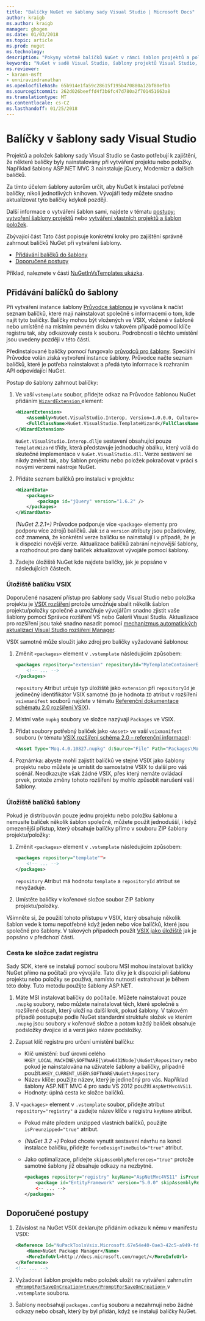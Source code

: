 ```yaml
---
title: "Balíčky NuGet ve šablony sady Visual Studio | Microsoft Docs"
author: kraigb
ms.author: kraigb
manager: ghogen
ms.date: 01/03/2018
ms.topic: article
ms.prod: nuget
ms.technology: 
description: "Pokyny včetně balíčků NuGet v rámci šablon projektů a položek v sadě Visual Studio."
keywords: "NuGet v sadě Visual Studio, šablony projektů Visual Studio, položka šablony sady Visual Studio, balíčky v projektu šablony, balíčky v šablonách položek"
ms.reviewer:
- karann-msft
- unniravindranathan
ms.openlocfilehash: 65b914e1fa59c28615f195b470880a12bf80efbb
ms.sourcegitcommit: 262d026beeffd4f3b6fc47d780a2f701451663a8
ms.translationtype: MT
ms.contentlocale: cs-CZ
ms.lasthandoff: 01/25/2018
---
```

# <a name="packages-in-visual-studio-templates"></a>Balíčky v šablony sady Visual Studio

Projektů a položek šablony sady Visual Studio se často potřebují k zajištění, že některé balíčky byly nainstalovány při vytváření projektu nebo položky. Například šablony ASP.NET MVC 3 nainstaluje jQuery, Modernizr a dalších balíčků.

Za tímto účelem šablony autorům určit, aby NuGet k instalaci potřebné balíčky, nikoli jednotlivých knihoven. Vývojáři tedy můžete snadno aktualizovat tyto balíčky kdykoli později.

Další informace o vytváření šablon sami, najdete v tématu [postupy: vytvoření šablony projektů](/visualstudio/ide/how-to-create-project-templates) nebo [vytváření vlastních projektů a šablon položek](/visualstudio/extensibility/creating-custom-project-and-item-templates).

Zbývající část Tato část popisuje konkrétní kroky pro zajištění správně zahrnout balíčků NuGet při vytváření šablony.

- [Přidávání balíčků do šablony](#adding-packages-to-a-template)
- [Doporučené postupy](#best-practices)

Příklad, naleznete v části [NuGetInVsTemplates ukázka](https://bitbucket.org/marcind/nugetinvstemplates).

## <a name="adding-packages-to-a-template"></a>Přidávání balíčků do šablony

Při vytváření instance šablony [Průvodce šablonou](/visualstudio/extensibility/how-to-use-wizards-with-project-templates) je vyvolána k načíst seznam balíčků, které mají nainstalovat společně s informacemi o tom, kde najít tyto balíčky. Balíčky mohou být vložených ve VSIX, vložené v šabloně nebo umístěné na místním pevném disku v takovém případě pomocí klíče registru tak, aby odkazovaly cesta k souboru. Podrobnosti o těchto umístění jsou uvedeny později v této části.

Předinstalované balíčky pomocí fungovalo [průvodců pro šablony](/visualstudio/extensibility/how-to-use-wizards-with-project-templates). Speciální Průvodce volán získá vytvoření instance šablony. Průvodce načte seznam balíčků, které je potřeba nainstalovat a předá tyto informace k rozhraním API odpovídající NuGet.

Postup do šablony zahrnout balíčky:

1. Ve vaší `vstemplate` soubor, přidejte odkaz na Průvodce šablonou NuGet přidáním [ `WizardExtension` ](/visualstudio/extensibility/wizardextension-element-visual-studio-templates) element:

    ```xml
    <WizardExtension>
        <Assembly>NuGet.VisualStudio.Interop, Version=1.0.0.0, Culture=neutral, PublicKeyToken=b03f5f7f11d50a3a</Assembly>
        <FullClassName>NuGet.VisualStudio.TemplateWizard</FullClassName>
    </WizardExtension>
    ```

    `NuGet.VisualStudio.Interop.dll`je sestavení obsahující pouze `TemplateWizard` třídy, která představuje jednoduchý obálku, který volá do skutečné implementace v `NuGet.VisualStudio.dll`. Verze sestavení se nikdy změnit tak, aby šablon projektu nebo položek pokračovat v práci s novými verzemi nástroje NuGet.

1. Přidáte seznam balíčků pro instalaci v projektu:

    ```xml
    <WizardData>
        <packages>
            <package id="jQuery" version="1.6.2" />
        </packages>
    </WizardData>
    ```

    *(NuGet 2.2.1+)*  Průvodce podporuje více `<package>` elementy pro podporu více zdrojů balíčků. Jak `id` a `version` atributy jsou požadovány, což znamená, že konkrétní verze balíčku se nainstalují i v případě, že je k dispozici novější verze. Aktualizace balíčků zabrání nejnovější šablony, a rozhodnout pro daný balíček aktualizovat vývojáře pomocí šablony.

1. Zadejte úložiště NuGet kde najdete balíčky, jak je popsáno v následujících částech.

### <a name="vsix-package-repository"></a>Úložiště balíčku VSIX

Doporučené nasazení přístup pro šablony sady Visual Studio nebo položka projektu je [VSIX rozšíření](/visualstudio/extensibility/shipping-visual-studio-extensions) protože umožňuje sbalit několik šablon projektu/položky společně a umožňuje vývojářům snadno zjistit vaše šablony pomocí Správce rozšíření VS nebo Galerii Visual Studia. Aktualizace pro rozšíření jsou také snadno nasadit pomocí [mechanizmus automatických aktualizací Visual Studio rozšíření Manager](/visualstudio/extensibility/how-to-update-a-visual-studio-extension).

VSIX samotné může sloužit jako zdroj pro balíčky vyžadované šablonou:

1. Změnit `<packages>` element v `.vstemplate` následujícím způsobem:

    ```xml
    <packages repository="extension" repositoryId="MyTemplateContainerExtensionId">
        <!-- ... -->
    </packages>
    ```

    `repository` Atribut určuje typ úložiště jako `extension` při `repositoryId` je jedinečný identifikátor VSIX samotné (to je hodnota `ID` atribut v rozšíření `vsixmanifest` souborů najdete v tématu [ Referenční dokumentace schématu 2.0 rozšíření VSIX](/visualstudio/extensibility/vsix-extension-schema-2-0-reference)).

1. Místní vaše `nupkg` soubory ve složce nazývají `Packages` ve VSIX.

1. Přidat soubory potřebný balíček jako `<Asset>` ve vaší `vsixmanifest` souboru (v tématu [VSIX rozšíření schéma 2.0 – referenční informace](/visualstudio/extensibility/vsix-extension-schema-2-0-reference)):

    ```xml
    <Asset Type="Moq.4.0.10827.nupkg" d:Source="File" Path="Packages\Moq.4.0.10827.nupkg" d:VsixSubPath="Packages" />
    ```

1. Poznámka: abyste mohli zajistit balíčků ve stejné VSIX jako šablony projektu nebo můžete je umístit do samostatné VSIX to další pro váš scénář. Neodkazujte však žádné VSIX, přes který nemáte ovládací prvek, protože změny tohoto rozšíření by mohlo způsobit narušení vaší šablony.

### <a name="template-package-repository"></a>Úložiště balíčků šablony

Pokud je distribuován pouze jednu projektu nebo položku šablonu a nemusíte balíček několik šablon společně, můžete použít jednodušší, i když omezenější přístup, který obsahuje balíčky přímo v souboru ZIP šablony projektu/položky:

1. Změnit `<packages>` element v `.vstemplate` následujícím způsobem:

    ```xml
    <packages repository="template"">
        <!-- ... -->
    </packages>
    ```

    `repository` Atribut má hodnotu `template` a `repositoryId` atribut se nevyžaduje.

1. Umístěte balíčky v kořenové složce soubor ZIP šablony projektu/položky.

Všimněte si, že použití tohoto přístupu v VSIX, který obsahuje několik šablon vede k tomu nepotřebné když jeden nebo více balíčků, které jsou společné pro šablony. V takových případech použít [VSIX jako úložiště](#vsix-package-repository) jak je popsáno v předchozí části.

### <a name="registry-specified-folder-path"></a>Cesta ke složce zadat registru

Sady SDK, které se instalují pomocí souboru MSI mohou instalovat balíčky NuGet přímo na počítači pro vývojáře. Tato díky je k dispozici při šablonu projektu nebo položky se používá, namísto nutnosti extrahovat je během této doby. Tuto metodu použijte šablony ASP.NET.

1. Máte MSI instalovat balíčky do počítače. Můžete nainstalovat pouze `.nupkg` soubory, nebo můžete nainstalovat těch, které společně s rozšířené obsah, který uloží na další krok, pokud šablony. V takovém případě postupujte podle NuGet standardní struktuře složek ve kterém `.nupkg` jsou soubory v kořenové složce a potom každý balíček obsahuje podsložky dvojice id a verzi jako název podsložky.

1. Zapsat klíč registru pro určení umístění balíčku:

    - Klíč umístění: buď úrovni celého `HKEY_LOCAL_MACHINE\SOFTWARE[\Wow6432Node]\NuGet\Repository` nebo pokud je nainstalována na uživatele šablony a balíčky, případně použít.`HKEY_CURRENT_USER\SOFTWARE\NuGet\Repository`
    - Název klíče: použijte název, který je jedinečný pro vás. Například šablony ASP.NET MVC 4 pro sadu VS 2012 použití `AspNetMvc4VS11`.
    - Hodnoty: úplná cesta ke složce balíčků.

1. V `<packages>` element v `.vstemplate` soubor, přidejte atribut `repository="registry"` a zadejte název klíče v registru `keyName` atribut.

    - Pokud máte předem unzipped vlastních balíčků, použijte `isPreunzipped="true"` atribut.
    - *(NuGet 3.2 +)*  Pokud chcete vynutit sestavení návrhu na konci instalace balíčku, přidejte `forceDesignTimeBuild="true"` atribut.
    - Jako optimalizace, přidejte `skipAssemblyReferences="true"` protože samotné šablony již obsahuje odkazy na nezbytné.

        ```xml
        <packages repository="registry" keyName="AspNetMvc4VS11" isPreunzipped="true">
            <package id="EntityFramework" version="5.0.0" skipAssemblyReferences="true" />
            <-- ... -->
        </packages>
        ```

## <a name="best-practices"></a>Doporučené postupy

1. Závislost na NuGet VSIX deklarujte přidáním odkazu k němu v manifestu VSIX:

    ```xml
    <Reference Id="NuPackToolsVsix.Microsoft.67e54e40-0ae3-42c5-a949-fddf5739e7a5" MinVersion="1.7.30402.9028">
        <Name>NuGet Package Manager</Name>
        <MoreInfoUrl>http://docs.microsoft.com/nuget/</MoreInfoUrl>
    </Reference>
    <!-- ... -->
    ```

1. Vyžadovat šablon projektu nebo položek uložit na vytváření zahrnutím [ `<PromptForSaveOnCreation>true</PromptForSaveOnCreation>` ](/visualstudio/extensibility/promptforsaveoncreation-element-visual-studio-templates) v `.vstemplate` souboru.

1. Šablony neobsahují `packages.config` souboru a nezahrnují nebo žádné odkazy nebo obsah, který by byl přidán, když se instalují balíčky NuGet.
